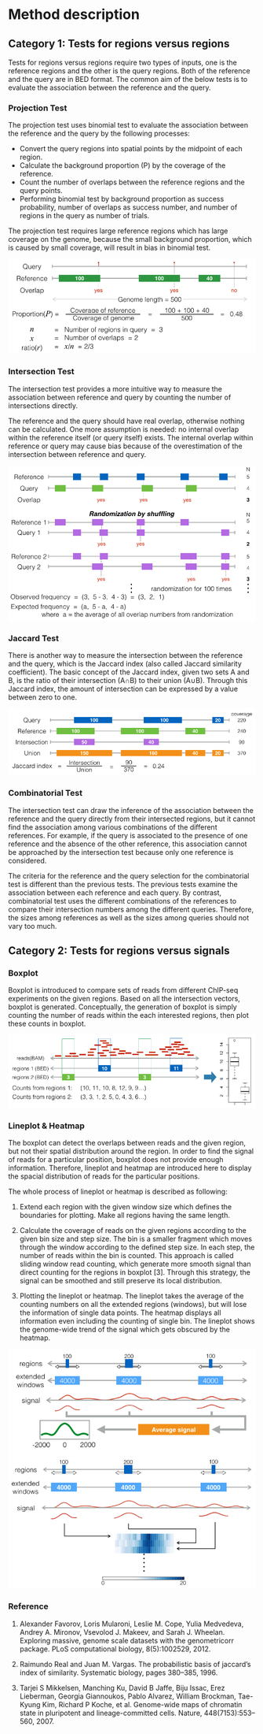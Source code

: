 # Method description

## Category 1: Tests for regions versus regions

Tests for regions versus regions require two types of inputs, one is the reference regions and the other is the query regions. Both of the reference and the query are in BED format. The common aim of the below tests is to evaluate the association between the reference and the query.

### Projection Test

The projection test uses binomial test to evaluate the association between the reference and the query by the following processes:

* Convert the query regions into spatial points by the midpoint of each region.
* Calculate the background proportion (P) by the coverage of the reference.
* Count the number of overlaps between the reference regions and the query points.
* Performing binomial test by background proportion as success probability, number of overlaps as success number, and number of regions in the query as number of trials.

The projection test requires large reference regions which has large coverage on the genome, because the small background proportion, which is caused by small coverage, will result in bias in binomial test.

<img src="../_static/rgt-viz/projection_ex.png" class="center">

### Intersection Test
The intersection test provides a more intuitive way to measure the association between reference and query by counting the number of intersections directly.

The reference and the query should have real overlap, otherwise nothing can be calculated. One more assumption is needed: no internal overlap within the reference itself (or query itself) exists. The internal overlap within reference or query may cause bias because of the overestimation of the intersection between reference and query.

<img src="../_static/rgt-viz/intersection_ex.png" class="center">

### Jaccard Test
There is another way to measure the intersection between the reference and the query, which is the Jaccard index (also called Jaccard similarity coefficient). The basic concept of the Jaccard index, given two sets A and B, is the ratio of their intersection (A∩B) to their union (A∪B). Through this Jaccard index, the amount of intersection can be expressed by a value between zero to one.

<img src="../_static/rgt-viz/jaccard_ex.png" class="center">

### Combinatorial Test
The intersection test can draw the inference of the association between the reference and the query directly from their intersected regions, but it cannot find the association among various combinations of the different references. For example, if the query is associated to the presence of one reference and the absence of the other reference, this association cannot be approached by the intersection test because only one reference is considered.

The criteria for the reference and the query selection for the combinatorial test is different than the previous tests. The previous tests examine the association between each reference and each query. By contrast, combinatorial test uses the different combinations of the references to compare their intersection numbers among the different queries. Therefore, the sizes among references as well as the sizes among queries should not vary too much.

## Category 2: Tests for regions versus signals

### Boxplot

Boxplot is introduced to compare sets of reads from different ChIP-seq experiments on the given regions. Based on all the intersection vectors, boxplot is generated. Conceptually, the generation of boxplot is simply counting the number of reads within the each interested regions, then plot these counts in boxplot.

<img src="../_static/rgt-viz/boxplot_ex.png" class="center">

### Lineplot & Heatmap
The boxplot can detect the overlaps between reads and the given region, but not their spatial distribution around the region. In order to find the signal of reads for a particular position, boxplot does not provide enough information. Therefore, lineplot and heatmap are introduced here to display the spacial distribution of reads for the particular positions.

The whole process of lineplot or heatmap is described as following:

1. Extend each region with the given window size which defines the boundaries for plotting. Make all regions having the same length.

2. Calculate the coverage of reads on the given regions according to the given bin size and step size. The bin is a smaller fragment which moves through the window according to the defined step size. In each step, the number of reads within the bin is counted. This approach is called sliding window read counting, which generate more smooth signal than direct counting for the regions in boxplot [3]. Through this strategy, the signal can be smoothed and still preserve its local distribution.

3. Plotting the lineplot or heatmap. The lineplot takes the average of the counting numbers on all the extended regions (windows), but will lose the information of single data points. The heatmap displays all information even including the counting of single bin. The lineplot shows the genome-wide trend of the signal which gets obscured by the heatmap.

<img src="../_static/rgt-viz/lineplot_ex.png" class="center">
<img src="../_static/rgt-viz/heatmap_ex.png" class="center">

### Reference

1. Alexander Favorov, Loris Mularoni, Leslie M. Cope, Yulia Medvedeva, Andrey A. Mironov, Vsevolod J. Makeev, and Sarah J. Wheelan. Exploring massive, genome scale datasets with the genometricorr package. PLoS computational biology, 8(5):1002529, 2012.

2. Raimundo Real and Juan M. Vargas. The probabilistic basis of jaccard’s index of similarity. Systematic biology, pages 380–385, 1996.

3. Tarjei S Mikkelsen, Manching Ku, David B Jaffe, Biju Issac, Erez Lieberman, Georgia Giannoukos, Pablo Alvarez, William Brockman, Tae-Kyung Kim, Richard P Koche, et al. Genome-wide maps of chromatin state in pluripotent and lineage-committed cells. Nature, 448(7153):553–560, 2007.
